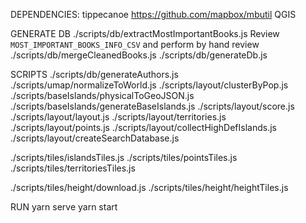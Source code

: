 DEPENDENCIES:
tippecanoe
https://github.com/mapbox/mbutil
QGIS

GENERATE DB
./scripts/db/extractMostImportantBooks.js
Review `MOST_IMPORTANT_BOOKS_INFO_CSV` and perform by hand review
./scripts/db/mergeCleanedBooks.js
./scripts/db/generateDb.js


SCRIPTS
./scripts/db/generateAuthors.js
./scripts/umap/normalizeToWorld.js
./scripts/layout/clusterByPop.js
./scripts/baseIslands/physicalToGeoJSON.js
./scripts/baseIslands/generateBaseIslands.js
./scripts/layout/score.js
./scripts/layout/layout.js
./scripts/layout/territories.js
./scripts/layout/points.js
./scripts/layout/collectHighDefIslands.js
./scripts/layout/createSearchDatabase.js

./scripts/tiles/islandsTiles.js
./scripts/tiles/pointsTiles.js
./scripts/tiles/territoriesTiles.js

./scripts/tiles/height/download.js
./scripts/tiles/height/heightTiles.js

RUN
yarn serve
yarn start